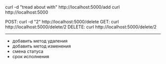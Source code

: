 curl -d "tread about with" http://localhost:5000/add
curl http://localhost:5000 

POST:    curl -d "2" http://localhost:5000/delete
GET:     curl http://localhost:5000/delete/2
DELETE:  curl http://localhost:5000/delete/2

----

- добавить метод удаления
- добавить метод изменения
- смена статуса
- срок исполнения
